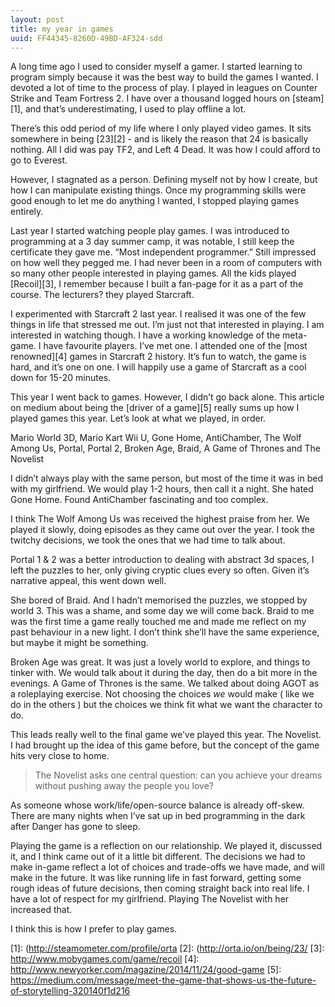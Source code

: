 ```yaml
---
layout: post
title: my year in games
uuid: FF44345-8260D-49BD-AF324-sdd
---
```


A long time ago I used to consider myself a gamer. I started learning to program simply because it was the best way to build the games I wanted. I devoted a lot of time to the process of play. I played in leagues on Counter Strike and Team Fortress 2. I have over a thousand logged hours on [steam][1], and that’s underestimating, I used to play offline a lot.

There’s this odd period of my life where I only played video games. It sits somewhere in being [23][2]  - and is likely the reason that 24 is basically nothing. All I did was pay TF2, and Left 4 Dead. It was how I could afford to go to Everest. 

However, I stagnated as a person. Defining myself not by how I create, but how I can manipulate existing things. Once my programming skills were good enough to let me do anything I wanted, I stopped playing games entirely.

Last year I started watching people play games. I was introduced to programming at a 3 day summer camp, it was notable, I still keep the certificate they gave me. “Most independent programmer.” Still impressed on how well they pegged me. I had never been in a room of computers with so many other people interested in playing games. All the kids played [Recoil][3], I remember because I built a fan-page for it as a part of the course. The lecturers? they played Starcraft.

I experimented with Starcraft 2 last year. I realised it was one of the few things in life that stressed me out. I’m just not that interested in playing. I am interested in watching though. I have a working knowledge of the meta-game. I have favourite players. I’ve met one. I attended one of the [most renowned][4] games in Starcraft 2 history. It’s fun to watch, the game is hard, and it’s one on one. I will happily use a game of Starcraft as a cool down for 15-20 minutes.

This year I went back to games. However, I didn’t go back alone.   This article on medium about being the [driver of a game][5] really sums up how I played games this year. Let’s look at what we played, in order.

Mario World 3D, Mario Kart Wii U, Gone Home, AntiChamber, The Wolf Among Us, Portal, Portal 2, Broken Age, Braid, A Game of Thrones and The Novelist

I didn’t always play with the same person, but most of the time it was in bed with my girlfriend. We would play 1-2 hours, then call it a night. She hated Gone Home. Found AntiChamber fascinating and too complex. 

I think The Wolf Among Us was received the highest praise from her. We played it slowly, doing episodes as they came out over the year. I took the twitchy decisions, we took the ones that we had time to talk about. 

Portal 1 & 2 was a better introduction to dealing with abstract 3d spaces, I left the puzzles to her, only giving cryptic clues every so often. Given it’s narrative appeal, this went down well. 

She bored of Braid. And I hadn’t memorised the puzzles, we stopped by world 3. This was a shame, and some day we will come back. Braid to me was the first time a game really touched me and made me reflect on my past behaviour in a new light. I don’t think she’ll have the same experience, but maybe it might be something.

Broken Age was great. It was just a lovely world to explore, and things to tinker with. We would talk about it during the day, then do a bit more in the evenings. A Game of Thrones is the same. We talked about doing AGOT as a roleplaying exercise. Not choosing the choices _we_ would make ( like we do in the others ) but the choices we think fit what we want the character to do.

This leads really well to the final game we’ve played this year. The Novelist. I had brought up the idea of this game before, but the concept of the game hits very close to home.

> The Novelist asks one central question: can you achieve your dreams without pushing away the people you love?

As someone whose work/life/open-source balance is already off-skew. There are many nights when I’ve sat up in bed programming in the dark after Danger has gone to sleep. 

Playing the game is a reflection on our relationship. We played it, discussed it, and I think came out of it a little bit different. The decisions we had to make in-game reflect a lot of choices and trade-offs we have made, and will make in the future. It was like running life in fast forward, getting some rough ideas of future decisions, then coming straight back into real life. I have a lot of respect for my girlfriend. Playing The Novelist with her increased that.

I think this is how I prefer to play games.

[1]:	(http://steamometer.com/profile/orta
[2]:	(http://orta.io/on/being/23/
[3]:	http://www.mobygames.com/game/recoil
[4]:	http://www.newyorker.com/magazine/2014/11/24/good-game
[5]:	https://medium.com/message/meet-the-game-that-shows-us-the-future-of-storytelling-320140f1d216